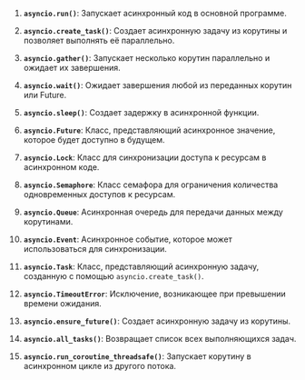 1. **`asyncio.run()`**: Запускает асинхронный код в основной программе.

2. **`asyncio.create_task()`**: Создает асинхронную задачу из корутины и позволяет выполнять её параллельно.

3. **`asyncio.gather()`**: Запускает несколько корутин параллельно и ожидает их завершения.

4. **`asyncio.wait()`**: Ожидает завершения любой из переданных корутин или Future.

5. **`asyncio.sleep()`**: Создает задержку в асинхронной функции.

6. **`asyncio.Future`**: Класс, представляющий асинхронное значение, которое будет доступно в будущем.

7. **`asyncio.Lock`**: Класс для синхронизации доступа к ресурсам в асинхронном коде.

8. **`asyncio.Semaphore`**: Класс семафора для ограничения количества одновременных доступов к ресурсам.

9. **`asyncio.Queue`**: Асинхронная очередь для передачи данных между корутинами.

10. **`asyncio.Event`**: Асинхронное событие, которое может использоваться для синхронизации.

11. **`asyncio.Task`**: Класс, представляющий асинхронную задачу, созданную с помощью `asyncio.create_task()`.

12. **`asyncio.TimeoutError`**: Исключение, возникающее при превышении времени ожидания.

13. **`asyncio.ensure_future()`**: Создает асинхронную задачу из корутины.

14. **`asyncio.all_tasks()`**: Возвращает список всех выполняющихся задач.

15. **`asyncio.run_coroutine_threadsafe()`**: Запускает корутину в асинхронном цикле из другого потока.